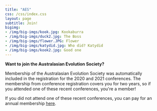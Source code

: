```yaml
---
title: "AES"
css: /css/index.css
layout: page
subtitle: Join!
bigimg:
- /img/big-imgs/kook.jpg: Kookaburra
- /img/big-imgs/duck2.jpg: The Boss
- /img/big-imgs/flower.JPG: Flower
- /img/big-imgs/katydid.jpg: Who did? Katydid
- /img/big-imgs/kook2.jpg: Good one
---
```


**Want to join the Australasian Evolution Society?**

Membership of the Australasian Evolution Society was automatically included in the registration for the 2020 and 2021 conferences. The membership from conference registration covers you for two years, so if you attended one of these recent conferences, you're a member!

If you did not attend one of these recent conferences, you can pay for an annual membership [here](https://aes.corsizio.com/c/623ce1d83b5782883219ce9a).
